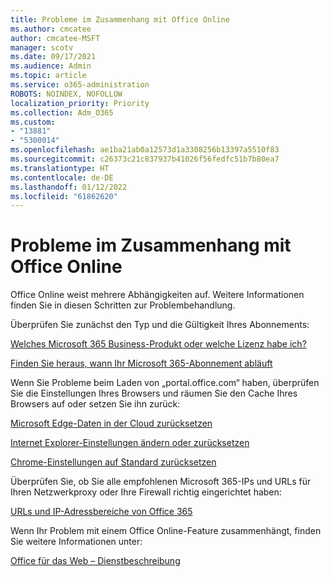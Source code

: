 ```yaml
---
title: Probleme im Zusammenhang mit Office Online
ms.author: cmcatee
author: cmcatee-MSFT
manager: scotv
ms.date: 09/17/2021
ms.audience: Admin
ms.topic: article
ms.service: o365-administration
ROBOTS: NOINDEX, NOFOLLOW
localization_priority: Priority
ms.collection: Adm_O365
ms.custom:
- "13881"
- "5300014"
ms.openlocfilehash: ae1ba21ab0a12573d1a3308256b13397a5510f83
ms.sourcegitcommit: c26373c21c837937b41026f56fedfc51b7b80ea7
ms.translationtype: HT
ms.contentlocale: de-DE
ms.lasthandoff: 01/12/2022
ms.locfileid: "61862620"
---
```

# <a name="issues-related-to-office-online"></a>Probleme im Zusammenhang mit Office Online

Office Online weist mehrere Abhängigkeiten auf. Weitere Informationen finden Sie in diesen Schritten zur Problembehandlung.

Überprüfen Sie zunächst den Typ und die Gültigkeit Ihres Abonnements:

[Welches Microsoft 365 Business-Produkt oder welche Lizenz habe ich?](https://support.microsoft.com/office/what-microsoft-365-business-product-or-license-do-i-have-f8ab5e25-bf3f-4a47-b264-174b1ee925fd)  

[Finden Sie heraus, wann Ihr Microsoft 365-Abonnement abläuft](https://support.microsoft.com/office/find-out-when-your-microsoft-365-subscription-expires-2eb89f06-bd1c-4f57-9269-f1cbab894341)  

Wenn Sie Probleme beim Laden von „portal.office.com“ haben, überprüfen Sie die Einstellungen Ihres Browsers und räumen Sie den Cache Ihres Browsers auf oder setzen Sie ihn zurück:

[Microsoft Edge-Daten in der Cloud zurücksetzen](https://docs.microsoft.com/deployedge/edge-learnmore-reset-data-in-cloud)  

[Internet Explorer-Einstellungen ändern oder zurücksetzen](https://support.microsoft.com/windows/change-or-reset-internet-explorer-settings-2d4bac50-5762-91c5-a057-a922533f77d5) 

[Chrome-Einstellungen auf Standard zurücksetzen](https://support.google.com/chrome/answer/3296214?hl=en)  

Überprüfen Sie, ob Sie alle empfohlenen Microsoft 365-IPs und URLs für Ihren Netzwerkproxy oder Ihre Firewall richtig eingerichtet haben:

[URLs und IP-Adressbereiche von Office 365](https://docs.microsoft.com/microsoft-365/enterprise/urls-and-ip-address-ranges)  

Wenn Ihr Problem mit einem Office Online-Feature zusammenhängt, finden Sie weitere Informationen unter:

[Office für das Web – Dienstbeschreibung](https://docs.microsoft.com/office365/servicedescriptions/office-online-service-description/office-online-service-description)

